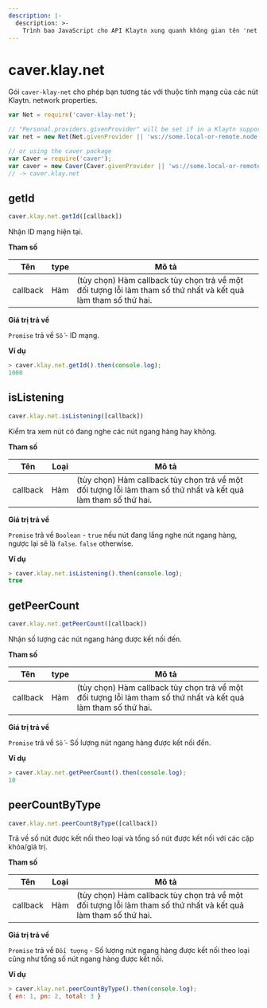 ```yaml
---
description: |-
  description: >-
    Trình bao JavaScript cho API Klaytn xung quanh không gian tên 'net'.
---
```


# caver.klay.net

Gói `caver-klay-net` cho phép bạn tương tác với thuộc tính mạng của các nút Klaytn.
network properties.

```javascript
var Net = require('caver-klay-net');

// "Personal.providers.givenProvider" will be set if in a Klaytn supported browser.
var net = new Net(Net.givenProvider || 'ws://some.local-or-remote.node:8552');

// or using the caver package
var Caver = require('caver');
var caver = new Caver(Caver.givenProvider || 'ws://some.local-or-remote.node:8552');
// -> caver.klay.net
```

## getId <a id="getid"></a>

```javascript
caver.klay.net.getId([callback])
```

Nhận ID mạng hiện tại.

**Tham số**

| Tên      | type | Mô tả                                                                                                                             |
| -------- | ---- | --------------------------------------------------------------------------------------------------------------------------------- |
| callback | Hàm  | (tùy chọn) Hàm callback tùy chọn trả về một đối tượng lỗi làm tham số thứ nhất và kết quả làm tham số thứ hai. |

**Giá trị trả về**

`Promise` trả về `Số` - ID mạng.

**Ví dụ**

```javascript
> caver.klay.net.getId().then(console.log);
1000
```

## isListening <a id="islistening"></a>

```javascript
caver.klay.net.isListening([callback])
```

Kiểm tra xem nút có đang nghe các nút ngang hàng hay không.

**Tham số**

| Tên      | Loại | Mô tả                                                                                                                             |
| -------- | ----- | --------------------------------------------------------------------------------------------------------------------------------- |
| callback | Hàm   | (tùy chọn) Hàm callback tùy chọn trả về một đối tượng lỗi làm tham số thứ nhất và kết quả làm tham số thứ hai. |

**Giá trị trả về**

`Promise` trả về `Boolean` - `true` nếu nút đang lắng nghe nút ngang hàng, ngược lại sẽ là `false`.
`false` otherwise.

**Ví dụ**

```javascript
> caver.klay.net.isListening().then(console.log);
true
```

## getPeerCount <a id="getpeercount"></a>

```javascript
caver.klay.net.getPeerCount([callback])
```

Nhận số lượng các nút ngang hàng được kết nối đến.

**Tham số**

| Tên      | type | Mô tả                                                                                                                             |
| -------- | ---- | --------------------------------------------------------------------------------------------------------------------------------- |
| callback | Hàm  | (tùy chọn) Hàm callback tùy chọn trả về một đối tượng lỗi làm tham số thứ nhất và kết quả làm tham số thứ hai. |

**Giá trị trả về**

`Promise` trả về `Số` - Số lượng nút ngang hàng được kết nối đến.

**Ví dụ**

```javascript
> caver.klay.net.getPeerCount().then(console.log);
10
```

## peerCountByType <a id="peercountbytype"></a>

```javascript
caver.klay.net.peerCountByType([callback])
```

Trả về số nút được kết nối theo loại và tổng số nút được kết nối với các cặp khóa/giá trị.

**Tham số**

| Tên      | Loại | Mô tả                                                                                                                             |
| -------- | ----- | --------------------------------------------------------------------------------------------------------------------------------- |
| callback | Hàm   | (tùy chọn) Hàm callback tùy chọn trả về một đối tượng lỗi làm tham số thứ nhất và kết quả làm tham số thứ hai. |

**Giá trị trả về**

`Promise` trả về `Đối tượng` - Số lượng nút ngang hàng được kết nối theo loại cũng như tổng số nút ngang hàng được kết nối.

**Ví dụ**

```javascript
> caver.klay.net.peerCountByType().then(console.log);
{ en: 1, pn: 2, total: 3 }
```
